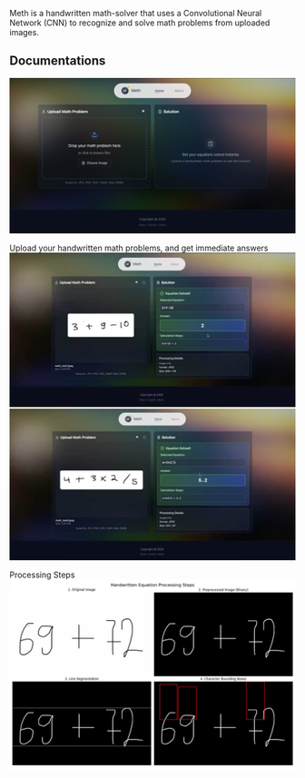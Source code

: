Meth is a handwritten math-solver that uses a Convolutional Neural Network (CNN) to recognize and solve math problems from uploaded images.

## Documentations
![Alt text](./assets/landing.png)

Upload your handwritten math problems, and get immediate answers
![Alt text](./assets/upload.png)
![Alt text](./assets/uploads.png)


Processing Steps
![Alt text](./assets/processing.png)
